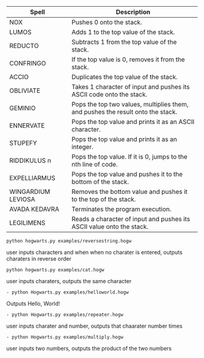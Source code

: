 | Spell               | Description                                                      |
|---------------------|------------------------------------------------------------------|
| NOX                 | Pushes 0 onto the stack.                                         |
| LUMOS               | Adds 1 to the top value of the stack.                            |
| REDUCTO             | Subtracts 1 from the top value of the stack.                     |
| CONFRINGO           | If the top value is 0, removes it from the stack.                 |
| ACCIO               | Duplicates the top value of the stack.                           |
| OBLIVIATE           | Takes 1 character of input and pushes its ASCII code onto the stack. |
| GEMINIO             | Pops the top two values, multiplies them, and pushes the result onto the stack. |
| ENNERVATE           | Pops the top value and prints it as an ASCII character.           |
| STUPEFY             | Pops the top value and prints it as an integer.                  |
| RIDDIKULUS n        | Pops the top value. If it is 0, jumps to the nth line of code.    |
| EXPELLIARMUS        | Pops the top value and pushes it to the bottom of the stack.      |
| WINGARDIUM LEVIOSA  | Removes the bottom value and pushes it to the top of the stack.   |
| AVADA KEDAVRA       | Terminates the program execution.                                |
| LEGILIMENS          | Reads a character of input and pushes its ASCII value onto the stack. |



    python hogwarts.py examples/reversestring.hogw

user inputs characters and when when no charater is entered, outputs charaters in reverse order

    python hogwarts.py examples/cat.hogw

user inputs charaters, outputs the same character

    - python Hogwarts.py examples/helloworld.hogw

Outputs Hello, World!

    - python Hogwarts.py examples/repeater.hogw

user inputs charater and number, outputs that chaarater number times

    - python Hogwarts.py examples/multiply.hogw

user inputs two numbers, outputs the product of the two numbers

